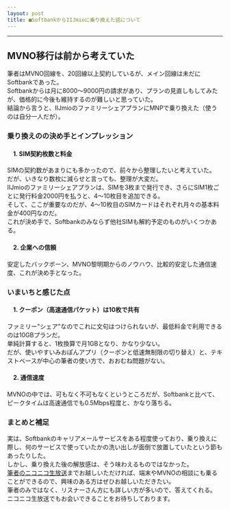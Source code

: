 ```yaml
---
layout: post
title: ■SoftbankからIIJmioに乗り換えた話について
---
```

---

## **MVNO移行は前から考えていた**
筆者はMVNO回線を、20回線以上契約しているが、メイン回線は未だにSoftbankであった。  
Softbankからは月に8000～9000円の請求があり、プランの見直しもしてみたが、価格的に今後も維持するのが難しいと思っていた。  
結論から言うと、IIJmioのファミリーシェアプランにMNPで乗り換えた（使うのは自分一人だが）。  

### **乗り換えのの決め手とインプレッション**

#### 　1. SIM契約枚数と料金
SIMの契約数があまりにも多かったので、前々から整理したいと考えていた。  
だが、いきなり数枚に減らせと言っても、整理が大変だ。  
IIJmioのファミリーシェアプランは、SIMを3枚まで発行でき、さらにSIM1枚ごとに発行料金2000円を払うと、4～10枚目を追加できる。  
そして、ここが重要なのだが、4～10枚目のSIMカードはそれぞれ月々の基本料金が400円なのだ。  
これが決め手で、Softbankのみならず他社SIMも解約予定のものがいくつかある。

#### 　2. 企業への信頼
安定したバックボーン、MVNO黎明期からのノウハウ、比較的安定した通信速度、これが決め手となった。



### **いまいちと感じた点**

#### 　1. クーポン（高速通信パケット）は10枚で共有

ファミリー"シェア"なのでこれに文句はつけられないが、最低料金で利用できるのは10GBプランだ。  
単純計算すると、1枚換算で月1GBとなり、かなり少ない。  
だが、使いやすいみおぽんアプリ（クーポンと低速無制限の切り替え）と、テキストベースが中心の筆者の使い方で、おおむね問題がない。  

#### 　2. 通信速度
MVNOの中では、可もなく不可もなくというところだが、Softbankと比べて、ピークタイムは高速通信でも0.5Mbps程度と、かなり落ちる。  


### **まとめと補足**
実は、Softbankのキャリアメールサービスをある程度使っており、乗り換えに際し、何のサービスで使っていたかの洗い出しが面倒で放置していたという節もあったりした。  
しかし、乗り換えた後の解放感は、そう味わえるものではなかった。  
[筆者のニコニコ生放送](http://com.nicovideo.jp/community/co1136215)までお越しいただければ、端末やMVNOの相談にも乗ることができるので、興味のある方はぜひお越しいただきたい。  
筆者のみではなく、リスナーさん方にも詳しい方が多いので、答えてくれる。  
ニコニコ生放送でもお会いできることをお待ちしております。

